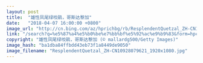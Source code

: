 ```yaml
---
layout: post
title:  "雄性凤尾绿咬鹃，哥斯达黎加"
date:   "2018-04-07 16:00:00 +0800"
image_url: "http://cn.bing.com/az/hprichbg/rb/ResplendentQuetzal_ZH-CN10928079621_1920x1080.jpg"
link: "/search?q=%e5%87%a4%e5%b0%be%e7%bb%bf%e5%92%ac%e9%b9%83&form=hpcapt&mkt=zh-cn"
copyright: "雄性凤尾绿咬鹃，哥斯达黎加 (© mallardg500/Getty Images)"
image_hash: "ba1dba84ffbdd43eb73f1a8449de9050"
image_filename: "ResplendentQuetzal_ZH-CN10928079621_1920x1080.jpg"
---
```

